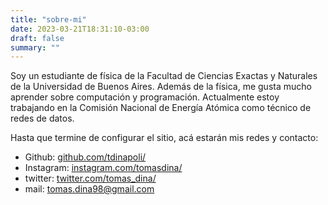 ```yaml
---
title: "sobre-mi"
date: 2023-03-21T18:31:10-03:00
draft: false
summary: ""
---
```


Soy un estudiante de física de la Facultad de Ciencias Exactas y Naturales de la Universidad de Buenos Aires. Además de la física, me gusta mucho aprender sobre computación y programación. Actualmente estoy trabajando en la Comisión Nacional de Energía Atómica como técnico de redes de datos.

Hasta que termine de configurar el sitio, acá estarán mis redes y contacto:

- Github: [github.com/tdinapoli/](https://www.github.com/tdinapoli/)
- Instagram: [instagram.com/tomasdina/](https://www.instagram.com/tomasdina/)
- twitter: [twitter.com/tomas_dina/](https://www.twitter.com/tomas_dina/)
- mail: tomas.dina98@gmail.com